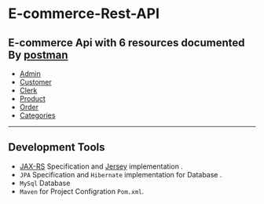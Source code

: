 # E-commerce-Rest-API

E-commerce Api with 6 resources documented By [postman](https://www.postman.com/")
--------------
* [Admin](https://documenter.getpostman.com/view/20705929/UyxdL95K)
* [Customer](https://documenter.getpostman.com/view/20705929/UyxdL9P1)
* [Clerk](https://documenter.getpostman.com/view/20705929/UyxdL9Nz)
* [Product](https://documenter.getpostman.com/view/20705929/UyxdL9P4)
* [Order](https://documenter.getpostman.com/view/20705929/UyxdL9P2)
* [Categories](https://documenter.getpostman.com/view/20705929/UyxdL99q)

-----------------------------------------------------------------------------
Development Tools
------------------
* [JAX-RS](https://jakarta.ee/specifications/restful-ws/) Specification and [Jersey](https://eclipse-ee4j.github.io/jersey/) implementation .
* `JPA` Specification and `Hibernate` implementation for Database . 
* `MySql` Database
* `Maven` for Project Configration `Pom.xml`.
